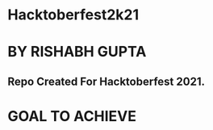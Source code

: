 # Hacktoberfest2k21

# BY RISHABH GUPTA

## Repo Created For Hacktoberfest 2021.

# GOAL TO ACHIEVE 
